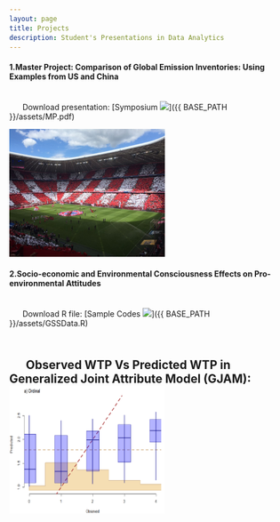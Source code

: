 ```yaml
---
layout: page
title: Projects
description: Student's Presentations in Data Analytics
---
```


#### 1.Master Project: Comparison of Global Emission Inventories: Using Examples from US and China
<br/>&nbsp; &nbsp; &nbsp; Download presentation:
[Symposium ![](icons16/pdf-icon.png)]({{ BASE_PATH }}/assets/MP.pdf)

<img src="Allianz1.JPG" alt="R/A1" style="width:280px;height:230px;">
&nbsp; &nbsp; &nbsp; 

#### 2.Socio-economic and Environmental Consciousness Effects on Pro-environmental Attitudes
<br/>&nbsp; &nbsp; &nbsp; Download R file:
[Sample Codes ![](icons16/R-icon.png)]({{ BASE_PATH }}/assets/GSSData.R)
&nbsp; &nbsp; &nbsp; 

<br/>&nbsp; &nbsp; &nbsp; Observed WTP Vs Predicted WTP in Generalized Joint Attribute Model (GJAM):
<img src="ObVsPr.png" alt="R/A1" style="width:280px;height:230px;">
---
